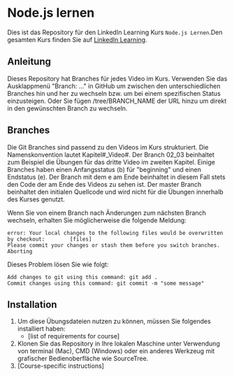 # Node.js lernen
Dies ist das Repository für den LinkedIn Learning Kurs `Node.js Lernen`.Den gesamten Kurs finden Sie auf [LinkedIn Learning][lil-course-url].

## Anleitung
Dieses Repository hat Branches für jedes Video im Kurs. Verwenden Sie das Ausklappmenü "Branch: ..." in GitHub um zwischen den unterschiedlichen Branches hin und her zu wechseln bzw. um bei einem spezifischen Status einzusteigen. Oder Sie fügen /tree/BRANCH_NAME der URL hinzu um direkt in den gewünschten Branch zu wechseln.

## Branches
Die Git Branches sind passend zu den Videos im Kurs strukturiert. Die Namenskonvention lautet Kapitel#_Video#. Der Branch 02_03 beinhaltet zum Beispiel die Übungen für das dritte Video im zweiten Kapitel. Einige Branches haben einen Anfangsstatus (b) für "beginning" und einen Endstatus (e). Der Branch mit dem e am Ende beinhaltet in diesem Fall stets den Code der am Ende des Videos zu sehen ist. Der master Branch beinhaltet den initialen Quellcode und wird nicht für die Übungen innerhalb des Kurses genutzt.

Wenn Sie von einem Branch nach Änderungen zum nächsten Branch wechseln, erhalten Sie möglicherweise die folgende Meldung:

    error: Your local changes to the following files would be overwritten by checkout:        [files]
    Please commit your changes or stash them before you switch branches.
    Aborting

Dieses Problem lösen Sie wie folgt: 
	
    Add changes to git using this command: git add .
    Commit changes using this command: git commit -m "some message"

## Installation
1. Um diese Übungsdateien nutzen zu können, müssen Sie folgendes installiert haben:
	- [list of requirements for course]
2. Klonen Sie das Repository in Ihre lokalen Maschine unter Verwendung von terminal (Mac), CMD (Windows) oder ein anderes Werkzeug mit grafischer Bedienoberfläche wie SourceTree.
3. [Course-specific instructions]


[0]: # (Replace these placeholder URLs with actual course URLs)

[lil-course-url]: https://www.linkedin.com/learning/
[lil-thumbnail-url]: http://

